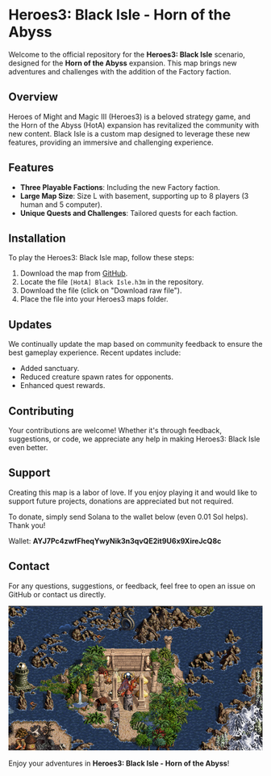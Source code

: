 # Heroes3: Black Isle - Horn of the Abyss

Welcome to the official repository for the **Heroes3: Black Isle** scenario, designed for the **Horn of the Abyss** expansion. This map brings new adventures and challenges with the addition of the Factory faction.

## Overview

Heroes of Might and Magic III (Heroes3) is a beloved strategy game, and the Horn of the Abyss (HotA) expansion has revitalized the community with new content. Black Isle is a custom map designed to leverage these new features, providing an immersive and challenging experience.

## Features

- **Three Playable Factions**: Including the new Factory faction.
- **Large Map Size**: Size L with basement, supporting up to 8 players (3 human and 5 computer).
- **Unique Quests and Challenges**: Tailored quests for each faction.

## Installation

To play the Heroes3: Black Isle map, follow these steps:
1. Download the map from [GitHub](https://github.com/gr0mph/Heroes3-BlackIsle).
2. Locate the file `[HotA] Black Isle.h3m` in the repository.
3. Download the file (click on "Download raw file").
4. Place the file into your Heroes3 maps folder.

## Updates

We continually update the map based on community feedback to ensure the best gameplay experience. Recent updates include:
- Added sanctuary.
- Reduced creature spawn rates for opponents.
- Enhanced quest rewards.

## Contributing

Your contributions are welcome! Whether it's through feedback, suggestions, or code, we appreciate any help in making Heroes3: Black Isle even better.

## Support

Creating this map is a labor of love. If you enjoy playing it and would like to support future projects, donations are appreciated but not required.

To donate, simply send Solana to the wallet below (even 0.01 Sol helps). Thank you!

Wallet: **AYJ7Pc4zwfFheqYwyNik3n3qvQE2it9U6x9XireJcQ8c**

## Contact

For any questions, suggestions, or feedback, feel free to open an issue on GitHub or contact us directly.

![](picture/00beatrice_equipment.jpg)

Enjoy your adventures in **Heroes3: Black Isle - Horn of the Abyss**!
